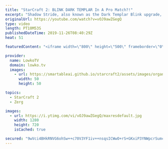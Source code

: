```yaml
---
title: "StarCraft 2: BLINK DARK TEMPLAR In A Pro Match?!"
excerpt: "Shadow Stride, also known as the Dark Templar Blink upgrade, is one of the most underused upgrades in StarCraft 2. In this professional match that was played during the World Championship Series, Classic decides to give it a try versus one of the best Zergs in the world.  Get more videos & support my"
originalUrl: https://youtube.com/watch?v=vOJ9awZGegQ
type: video
length: PT10M53S
publishedDateTime: 2019-11-26T08:40:29Z
heat: 51

featuredContent: "<iframe width=\"800\" height=\"500\" frameborder=\"0\" src=\"https://www.youtube.com/embed/vOJ9awZGegQ\" allow=\"accelerometer; autoplay; encrypted-media; gyroscope; picture-in-picture\" allowfullscreen></iframe>"

provider:
  name: LowkoTV
  domain: lowko.tv
  images:
    - url: https://smartableai.github.io/starcraft2/assets/images/organizations/lowko.tv-50x50.jpg
      width: 50
      height: 50

topics:
  - StarCraft 2
  - Zerg

images:
  - url: https://i.ytimg.com/vi/vOJ9awZGegQ/maxresdefault.jpg
    width: 1280
    height: 720
    isCached: true

secured: "9wVci4BHkRNVG6ohSw++c70V3YF1iv++nsqsICWwO+rS+GKxiP3YNWpcrSumcA9JOqHwsleMAXE03aFY6F+KjNF96NAmJY3zO/bhq7M+e/n9pVxZMEc7E8iIQqt5ZHFqp/VeU2a0FbPWlYJZfLQo7eunK/edeHQX8SJVhDwaMuvNScjUKmfGHkJlzp/0XJsN1fdZtivmsVVnGz3jb/awnm5VBv+Io9GOYNd5sAaFH+B1yFtKwc9eu6RMMPRfadw3cm2u/DRD+UWs8dRSuU4Lq2I6K9zf06bkd2GW+Qq/N1gveg+rmxZB5G/aC1X8r0+vJlsMzDEErcYbsYqP9eCr/KsPMu26vmMZ+xXFLfwsSadbXxxp1cwEYW0xKWLu+mY6yQp63J1bdy6rSCEg8RsqPHKmFzB7J7+r981cPvy/dkc=;tlt844MdtSQgNUpoyqYN4Q=="
---
```


